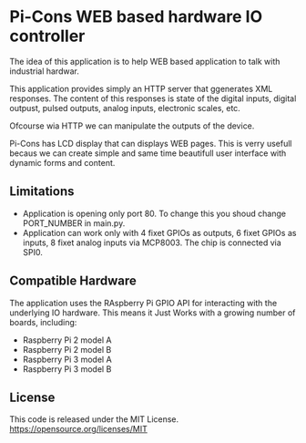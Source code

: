 # Pi-Cons WEB based hardware IO controller

The idea of this application is to help WEB based application to talk with industrial hardwar.

This application provides simply an HTTP server that ggenerates XML responses.
The content of this responses is state of the digital inputs, digital outpust,
pulsed outputs, analog inputs, electronic scales, etc.

Ofcourse wia HTTP we can manipulate the outputs of the device.

Pi-Cons has LCD display that can displays WEB pages.
This is verry usefull becaus we can create simple and same time
beautifull user interface with dynamic forms and content.

## Limitations

 - Application is opening only port 80. To change this you shoud change PORT_NUMBER in main.py.
 - Application can work only with 4 fixet GPIOs as outputs, 6 fixet GPIOs as inputs,
 8 fixet analog inputs via MCP8003. The chip is connected via SPI0.

## Compatible Hardware

The application uses the RAspberry Pi GPIO API for interacting with the
underlying IO hardware. This means it Just Works with a growing number of
boards, including:

 - Raspberry Pi 2 model A
 - Raspberry Pi 2 model B
 - Raspberry Pi 3 model A
 - Raspberry Pi 3 model B

## License

This code is released under the MIT License.
https://opensource.org/licenses/MIT